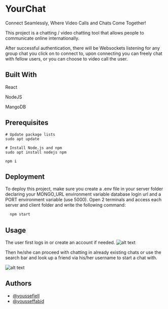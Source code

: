 
# YourChat
Connect Seamlessly,
Where Video Calls and Chats Come Together!

This project is a chatting / video chatting tool that allows people to communicate online internationally.

After successful authentication, there will be Websockets listening for any group chat you click on to connect to, upon connecting you can freely chat with fellow users, or you can choose to video call the user.

## Built With
React

NodeJS

MangoDB

## Prerequisites
```
# Update package lists
sudo apt update

# Install Node.js and npm
sudo apt install nodejs npm

npm i
```
## Deployment

To deploy this project, make sure you create a .env file in your server folder declaring your MONGO_URL environment variable database login url and a PORT environment variable (use 5000).
Open 2 terminals and access each server and client folder and write the following command:


```bash
  npm start
```


## Usage

The user first logs in or create an account if needed.
![alt text](https://i.imgur.com/J5QCEyK.png)

Then he/she can proceed with chatting in already existing chats or use the search bar and look up a friend via his/her username to start a chat with.

![alt text](https://i.imgur.com/925Jioe.png)

## Authors

- [@youssefjell](https://github.com/YoussefJell)
- [@yousseffabid](https://github.com/yousseffabid)
